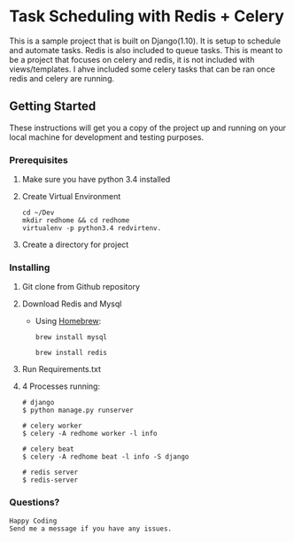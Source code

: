 # Task Scheduling with Redis + Celery

This is a sample project that is built on Django(1.10). It is setup to schedule and automate tasks.
Redis is also included to queue tasks. This is meant to be a project that focuses on celery and redis, it is not included with views/templates. I ahve included some celery tasks that can be ran once redis and celery are running. 

## Getting Started

These instructions will get you a copy of the project up and running on your local machine for development and testing purposes.

### Prerequisites

1. Make sure you have python 3.4 installed

2. Create Virtual Environment
    ```
    cd ~/Dev
    mkdir redhome && cd redhome
    virtualenv -p python3.4 redvirtenv.
    ```
3. Create a directory for project 

### Installing

1. Git clone from Github repository

2. Download Redis and Mysql
    - Using [Homebrew](http://brew.sh):
        ```
        brew install mysql

        brew install redis
        ```

3. Run Requirements.txt

4. 4 Processes running:
    ```
    # django
    $ python manage.py runserver
    
    # celery worker
    $ celery -A redhome worker -l info
    
    # celery beat
    $ celery -A redhome beat -l info -S django
    
    # redis server
    $ redis-server
    ```

### Questions?
	Happy Coding
	Send me a message if you have any issues.
